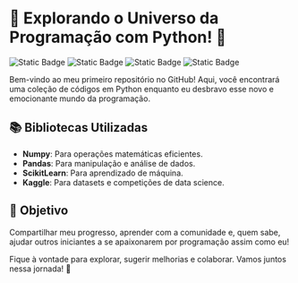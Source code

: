# 🚀 Explorando o Universo da Programação com Python! 🌌

![Static Badge](https://img.shields.io/badge/Powered_by-Numpy-blue)
![Static Badge](https://img.shields.io/badge/Powered_by-Pandas-green)
![Static Badge](https://img.shields.io/badge/Powered_by-ScikitLearn-orange)
![Static Badge](https://img.shields.io/badge/Powered_by-Kaggle-yellow)

Bem-vindo ao meu primeiro repositório no GitHub! Aqui, você encontrará uma coleção de códigos em Python enquanto eu desbravo esse novo e emocionante mundo da programação. 

## 📚 Bibliotecas Utilizadas
- **Numpy**: Para operações matemáticas eficientes.
- **Pandas**: Para manipulação e análise de dados.
- **ScikitLearn**: Para aprendizado de máquina.
- **Kaggle**: Para datasets e competições de data science.

## 🌟 Objetivo
Compartilhar meu progresso, aprender com a comunidade e, quem sabe, ajudar outros iniciantes a se apaixonarem por programação assim como eu!

Fique à vontade para explorar, sugerir melhorias e colaborar. Vamos juntos nessa jornada! 🚀
